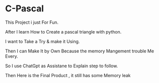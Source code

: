 # C-Pascal
This Project i just For Fun.

After I learn How to Create a pascal triangle with python.

I want to Take a Try & make it Using.

Then I can Make It by Own Because the memory Mangement trouble Me Every.

So I use ChatGpt as Assistane to Explain step to follow.

Then Here is the Final Product , it still has some Memory leak